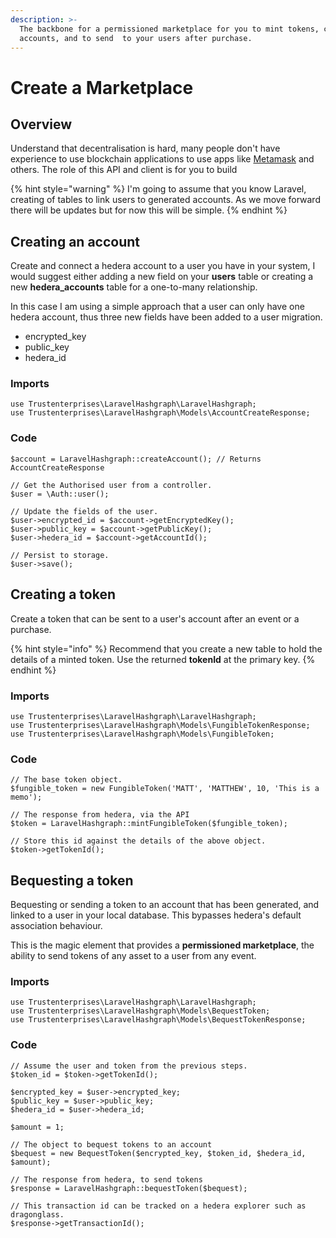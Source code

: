 ```yaml
---
description: >-
  The backbone for a permissioned marketplace for you to mint tokens, create
  accounts, and to send  to your users after purchase.
---
```


# Create a Marketplace

## Overview

Understand that decentralisation is hard, many people don't have experience to use blockchain applications to use apps like [Metamask](https://metamask.io/) and others. The role of this API and client is for you to build&#x20;

{% hint style="warning" %}
I'm going to assume that you know Laravel, creating of tables to link users to generated accounts. As we move forward there will be updates but for now this will be simple.
{% endhint %}

## Creating an account

Create and connect a hedera account to a user you have in your system, I would suggest either adding a new field on your **users** table or creating a new **hedera\_accounts** table for a one-to-many relationship.

In this case I am using a simple approach that a user can only have one hedera account, thus three new fields have been added to a user migration.

* encrypted\_key
* public\_key
* hedera\_id

### Imports

```
use Trustenterprises\LaravelHashgraph\LaravelHashgraph;
use Trustenterprises\LaravelHashgraph\Models\AccountCreateResponse;
```

### Code

```
$account = LaravelHashgraph::createAccount(); // Returns AccountCreateResponse

// Get the Authorised user from a controller.
$user = \Auth::user();

// Update the fields of the user.
$user->encrypted_id = $account->getEncryptedKey();
$user->public_key = $account->getPublicKey();
$user->hedera_id = $account->getAccountId();

// Persist to storage.
$user->save();
```

## Creating a token

Create a token that can be sent to a user's account after an event or a purchase.

{% hint style="info" %}
Recommend that you create a new table to hold the details of a minted token. Use the returned **tokenId** at the primary key.
{% endhint %}

### Imports

```
use Trustenterprises\LaravelHashgraph\LaravelHashgraph;
use Trustenterprises\LaravelHashgraph\Models\FungibleTokenResponse;
use Trustenterprises\LaravelHashgraph\Models\FungibleToken;
```

### Code

```
// The base token object.
$fungible_token = new FungibleToken('MATT', 'MATTHEW', 10, 'This is a memo');

// The response from hedera, via the API
$token = LaravelHashgraph::mintFungibleToken($fungible_token);

// Store this id against the details of the above object.
$token->getTokenId();
```

## Bequesting a token

Bequesting or sending a token to an account that has been generated, and linked to a user in your local database. This bypasses hedera's default association behaviour.

This is the magic element that provides a **permissioned marketplace**, the ability to send tokens of any asset to a user from any event.&#x20;

### Imports

```
use Trustenterprises\LaravelHashgraph\LaravelHashgraph;
use Trustenterprises\LaravelHashgraph\Models\BequestToken;
use Trustenterprises\LaravelHashgraph\Models\BequestTokenResponse;
```

### Code

```
// Assume the user and token from the previous steps.
$token_id = $token->getTokenId();

$encrypted_key = $user->encrypted_key;
$public_key = $user->public_key;
$hedera_id = $user->hedera_id;

$amount = 1;

// The object to bequest tokens to an account
$bequest = new BequestToken($encrypted_key, $token_id, $hedera_id, $amount);

// The response from hedera, to send tokens
$response = LaravelHashgraph::bequestToken($bequest);

// This transaction id can be tracked on a hedera explorer such as dragonglass.
$response->getTransactionId();

```
